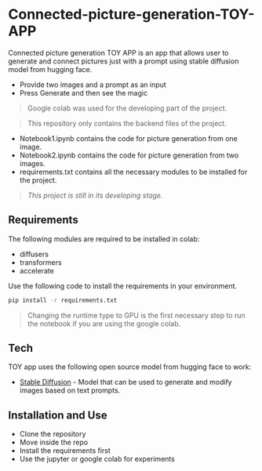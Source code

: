# Connected-picture-generation-TOY-APP
Connected picture generation TOY APP is an app that allows user to generate and connect pictures just with a prompt using stable diffusion model from hugging face.
- Provide two images and a prompt as an input
- Press Generate and then see the magic
> Google colab was used for the developing part of the project.

> This repository only contains the backend files of the project.
- Notebook1.ipynb contains the code for picture generation from one image.
- Notebook2.ipynb contains the code for picture generation from two images.
- requirements.txt contains all the necessary modules to be installed for the project.

> _This project is still in its developing stage._

## Requirements
The following modules are required to be installed in colab:
- diffusers
- transformers
- accelerate

Use the following code to install the requirements in your environment.
```sh
pip install -r requirements.txt
```

> Changing the runtime type to GPU is the first necessary step to run the notebook if you are using the google colab.

## Tech
TOY app uses the following open source model from hugging face to work:

- [Stable Diffusion](https://huggingface.co/stabilityai/stable-diffusion-2) - Model that can be used to generate and modify images based on text prompts.

## Installation and Use
- Clone the repository
- Move inside the repo
- Install  the requirements first
- Use the jupyter or google colab for experiments




